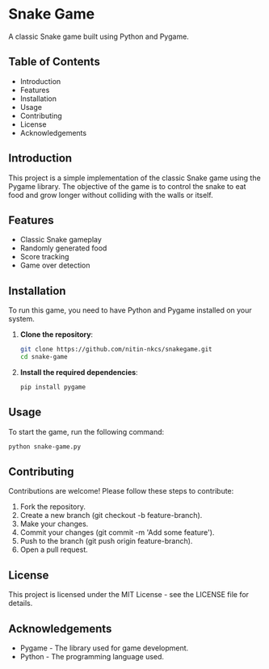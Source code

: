 # Snake Game

A classic Snake game built using Python and Pygame.

## Table of Contents
- Introduction
- Features
- Installation
- Usage
- Contributing
- License
- Acknowledgements

## Introduction
This project is a simple implementation of the classic Snake game using the Pygame library. The objective of the game is to control the snake to eat food and grow longer without colliding with the walls or itself.

## Features
- Classic Snake gameplay
- Randomly generated food
- Score tracking
- Game over detection

## Installation
To run this game, you need to have Python and Pygame installed on your system.

1. **Clone the repository**:
   ```bash
   git clone https://github.com/nitin-nkcs/snakegame.git
   cd snake-game
   ```
2. **Install the required dependencies**:
   ```bash
   pip install pygame
   ```
## Usage
To start the game, run the following command:
   ```bash
   python snake-game.py
   ```
## Contributing
Contributions are welcome! Please follow these steps to contribute:

1. Fork the repository.
2. Create a new branch (git checkout -b feature-branch).
3. Make your changes.
4. Commit your changes (git commit -m 'Add some feature').
5. Push to the branch (git push origin feature-branch).
6. Open a pull request.

## License
This project is licensed under the MIT License - see the LICENSE file for details.

## Acknowledgements
* Pygame - The library used for game development.
* Python - The programming language used.
